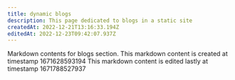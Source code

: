 ```yaml
---
title: dynamic blogs
description: This page dedicated to blogs in a static site
createdAt: 2022-12-21T13:16:33.194Z
editedAt: 2022-12-23T09:42:07.937Z
---
```


Markdown contents for blogs section.
This markdown content is created at timestamp 1671628593194
This markdown content is edited lastly at timestamp 1671788527937